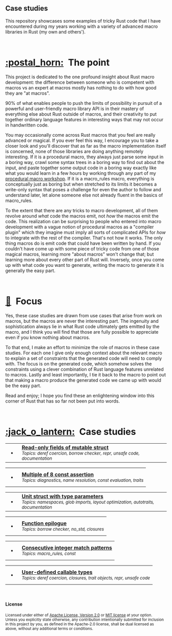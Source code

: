## Case&nbsp;studies

This repository showcases some examples of tricky Rust code that I have
encountered during my years working with a variety of advanced macro libraries
in Rust (my own and others').

<br>

<a name="the-point"></a>
# [:postal\_horn:](#the-point)&ensp;The point

This project is dedicated to the one profound insight about Rust macro
development: the difference between someone who is competent with macros vs an
expert at macros mostly has nothing to do with how good they are "at macros".

90% of what enables people to push the limits of possibility in pursuit of a
powerful and user-friendly macro library API is in their mastery of everything
else about Rust outside of macros, and their creativity to put together ordinary
language features in interesting ways that may not occur in handwritten code.

You may occasionally come across Rust macros that you feel are really advanced
or magical. If you ever feel this way, I encourage you to take a closer look and
you'll discover that as far as the macro implementation itself is concerned,
none of those libraries are doing anything remotely interesting. If it is a
procedural macro, they always just parse some input in a boring way, crawl some
syntax trees in a boring way to find out about the input, and paste together
some output code in a boring way exactly like what you would learn in a few
hours by working through any part of my [procedural macro workshop][workshop].
If it is a macro\_rules macro, everything is conceptually just as boring but
when stretched to its limits it becomes a write-only syntax that poses a
challenge for even the author to follow and understand later, let alone someone
else not already fluent in the basics of macro\_rules.

To the extent that there are any tricks to macro development, all of them
revolve around *what* code the macros emit, not *how* the macros emit the code.
This realization can be surprising to people who entered into macro development
with a vague notion of procedural macros as a "compiler plugin" which they
imagine must imply all sorts of complicated APIs for *how* to integrate with the
rest of the compiler. That's not how it works. The only thing macros do is emit
code that could have been written by hand. If you couldn't have come up with
some piece of tricky code from one of those magical macros, learning more "about
macros" won't change that; but learning more about every other part of Rust
will. Inversely, once you come up with what code you want to generate, writing
the macro to generate it is generally the easy part.

[workshop]: https://github.com/dtolnay/proc-macro-workshop

<br>

<a name="focus"></a>
# [:boot:](#focus)&ensp;Focus

Yes, these case studies are drawn from use cases that arise from work on macros,
but the macros are never the interesting part. The ingenuity and sophistication
always lie in what Rust code ultimately gets emitted by the macro, and I think
you will find that those are fully possible to appreciate even if you know
nothing about macros.

To that end, I make an effort to minimize the role of macros in these case
studies. For each one I give only enough context about the relevant macro to
explain a set of constraints that the generated code will need to comply with.
The focus is on the generated code, which somehow solves the constraints using a
clever combination of Rust language features unrelated to macros. Lastly and
least importantly, I tie it back to the macro to point out that making a macro
produce the generated code we came up with would be the easy part.

Read and enjoy; I hope you find these an enlightening window into this corner of
Rust that has so far not been put into words.

<br>

<a name="case-studies"></a>
# [:jack\_o\_lantern:](#case-studies)&ensp;Case studies

<table><tr><td><ul><li></li></ul></td><td><b>
<a href="https://github.com/dtolnay/case-studies/blob/master/readonly-fields/README.md">
Read-only fields of mutable struct</a></b><br>
<sub><i>Topics: deref coercion, borrow checker, repr, unsafe code, documentation</i></sub><br>
</td></tr></table>

<table><tr><td><ul><li></li></ul></td><td><b>
<a href="https://github.com/dtolnay/case-studies/blob/master/bitfield-assertion/README.md">
Multiple of 8 const assertion</a></b><br>
<sub><i>Topics: diagnostics, name resolution, const evaluation, traits</i></sub><br>
</td></tr></table>

<table><tr><td><ul><li></li></ul></td><td><b>
<a href="https://github.com/dtolnay/case-studies/blob/master/unit-type-parameters/README.md">
Unit struct with type parameters</a></b><br>
<sub><i>Topics: namespaces, glob imports, layout optimization, autotraits, documentation</i></sub><br>
</td></tr></table>

<table><tr><td><ul><li></li></ul></td><td><b>
<a href="https://github.com/dtolnay/case-studies/blob/master/function-epilogue/README.md">
Function epilogue</a></b><br>
<sub><i>Topics: borrow checker, no_std, closures</i></sub><br>
</td></tr></table>

<table><tr><td><ul><li></li></ul></td><td><b>
<a href="https://github.com/dtolnay/case-studies/blob/master/integer-match/README.md">
Consecutive integer match patterns</a></b><br>
<sub><i>Topics: macro_rules, const</i></sub><br>
</td></tr></table>

<table><tr><td><ul><li></li></ul></td><td><b>
<a href="https://github.com/dtolnay/case-studies/blob/master/callable-types/README.md">
User-defined callable types</a></b><br>
<sub><i>Topics: deref coercion, closures, trait objects, repr, unsafe code</i></sub><br>
</td></tr></table>

<br>

#### License

<sup>
Licensed under either of <a href="LICENSE-APACHE">Apache License, Version
2.0</a> or <a href="LICENSE-MIT">MIT license</a> at your option.
</sup>

<br>

<sub>
Unless you explicitly state otherwise, any contribution intentionally submitted
for inclusion in this project by you, as defined in the Apache-2.0 license,
shall be dual licensed as above, without any additional terms or conditions.
</sub>
